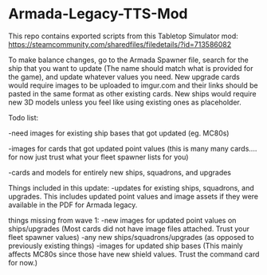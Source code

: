 # Armada-Legacy-TTS-Mod

This repo contains exported scripts from this Tabletop Simulator mod: https://steamcommunity.com/sharedfiles/filedetails/?id=713586082

To make balance changes, go to the Armada Spawner file, search for the ship that you want to update (The name should match what is provided for the game), and update whatever values you need.
New upgrade cards would require images to be uploaded to imgur.com and their links should be pasted in the same format as other existing cards.
New ships would require new 3D models unless you feel like using existing ones as placeholder.

Todo list:

-need images for existing ship bases that got updated (eg. MC80s)

-images for cards that got updated point values (this is many many cards.... for now just trust what your fleet spawner lists for you)

-cards and models for entirely new ships, squadrons, and upgrades



Things included in this update:
-updates for existing ships, squadrons, and upgrades. This includes updated point values and image assets if they were available in the PDF for Armada legacy.

things missing from wave 1:
-new images for updated point values on ships/upgrades (Most cards did not have image files attached. Trust your fleet spawner values)
-any new ships/squadrons/upgrades (as opposed to previously existing things)
-images for updated ship bases (This mainly affects MC80s since those have new shield values. Trust the command card for now.)

